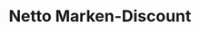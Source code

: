 ---
title: "Netto Marken-Discount"
url: /demmin/netto-marken-discount-hanseufer/
shop: Supermarkt
---